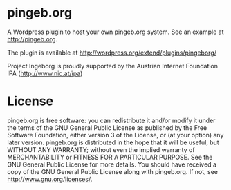 pingeb.org
=========

A Wordpress plugin to host your own pingeb.org system. See an example at http://pingeb.org.

The plugin is available at http://wordpress.org/extend/plugins/pingeborg/

Project Ingeborg is proudly supported by the Austrian Internet Foundation IPA (http://www.nic.at/ipa)

License
=======

pingeb.org is free software: you can redistribute it and/or modify it under the terms of the GNU General Public License as published by the Free Software Foundation, either version 3 of the License, or (at your option) any later version.
pingeb.org is distributed in the hope that it will be useful, but WITHOUT ANY WARRANTY; without even the implied warranty of MERCHANTABILITY or FITNESS FOR A PARTICULAR PURPOSE. See the GNU General Public License for more details.
You should have received a copy of the GNU General Public License along with pingeb.org. If not, see http://www.gnu.org/licenses/.
